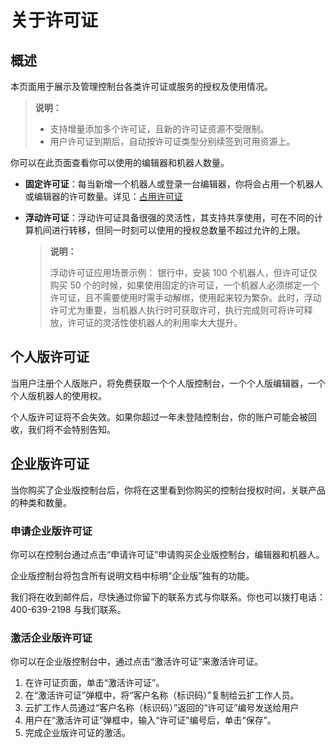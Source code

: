 # 关于许可证

## 概述

本页面用于展示及管理控制台各类许可证或服务的授权及使用情况。

> **说明：**
>
>- 支持增量添加多个许可证，且新的许可证资源不受限制。
>- 用户许可证到期后，自动按许可证类型分别续签到可用资源上。

你可以在此页面查看你可以使用的编辑器和机器人数量。

- **固定许可证**：每当新增一个机器人或登录一台编辑器，你将会占用一个机器人或编辑器的许可数量。详见：[占用许可证](useLicense.md?_v=v2020.4)

- **浮动许可证**：浮动许可证具备很强的灵活性，其支持共享使用，可在不同的计算机间进行转移，但同一时刻可以使用的授权总数量不超过允许的上限。

    > **说明：**
    >
    > 浮动许可证应用场景示例：
    > 银行中，安装 100 个机器人，但许可证仅购买 50 个的时候，如果使用固定的许可证，一个机器人必须绑定一个许可证，且不需要使用时需手动解绑，使用起来较为繁杂。此时，浮动许可尤为重要，当机器人执行时可获取许可，执行完成则可将许可释放，许可证的灵活性使机器人的利用率大大提升。

## 个人版许可证

当用户注册个人版账户，将免费获取一个个人版控制台，一个个人版编辑器，一个个人版机器人的使用权。

个人版许可证将不会失效。如果你超过一年未登陆控制台，你的账户可能会被回收，我们将不会特别告知。

## 企业版许可证

当你购买了企业版控制台后，你将在这里看到你购买的控制台授权时间，关联产品的种类和数量。

### 申请企业版许可证

你可以在控制台通过点击“申请许可证”申请购买企业版控制台，编辑器和机器人。

企业版控制台将包含所有说明文档中标明“企业版”独有的功能。

我们将在收到邮件后，尽快通过你留下的联系方式与你联系。你也可以拨打电话：400-639-2198 与我们联系。

### 激活企业版许可证

你可以在企业版控制台中，通过点击“激活许可证”来激活许可证。

1. 在许可证页面，单击“激活许可证”。
2. 在“激活许可证”弹框中，将“客户名称（标识码）”复制给云扩工作人员。
3. 云扩工作人员通过“客户名称（标识码）”返回的“许可证”编号发送给用户
4. 用户在“激活许可证”弹框中，输入“许可证”编号后，单击“保存”。
5. 完成企业版许可证的激活。
